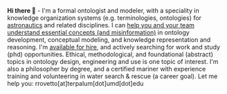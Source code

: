 **Hi there 👋** - I'm a formal ontologist and modeler, with a speciality in knowledge organization systems (e.g. terminologies, ontologies) for [astronautics](https://ontospace.wordpress.com) and related disciplines. I can [help you and your team understand essential concepts (and misinformation)](https://www.slideshare.net/RobertRovetto/ontology-courses-education) in ontology development, conceptual modeling, and knowledge representation and reasoning. I'm [available for hire](https://www.slideshare.net/RobertRovetto/ontology-services-238070099), and actively searching for work and study (phd) opportunities. Ethical,  methodological, and foundational (abstract) topics in ontology design, engineering and use is one topic of interest. I'm also a philosopher by degree, and a certified mariner with experience training and volunteering in water search & rescue (a career goal). Let me help you: rrovetto[at]terpalum[dot]umd[dot]edu

<!--
**rrovetto/rrovetto** is a ✨ _special_ ✨ repository because its `README.md` (this file) appears on your GitHub profile.

Here are some ideas to get you started:

- 🔭 I’m currently working on ...
- 🌱 I’m currently learning ...
- 👯 I’m looking to collaborate on ...
- 🤔 I’m looking for help with ...
- 💬 Ask me about ...
- 📫 How to reach me: ...
- 😄 Pronouns: ...
- ⚡ Fun fact: ...
-->
